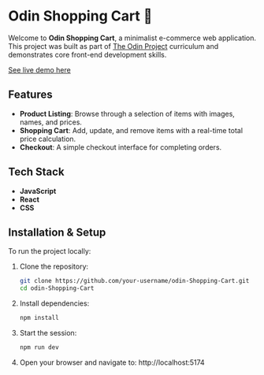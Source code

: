 # Odin Shopping Cart 🛒

Welcome to **Odin Shopping Cart**, a minimalist e-commerce web application. This project was built as part of [The Odin Project](https://www.theodinproject.com/) curriculum and demonstrates core front-end development skills.

[See live demo here](https://timely-shortbread-b0f874.netlify.app/) 

## Features

- **Product Listing**: Browse through a selection of items with images, names, and prices.
- **Shopping Cart**: Add, update, and remove items with a real-time total price calculation.
- **Checkout**: A simple checkout interface for completing orders.

## Tech Stack

- **JavaScript**
- **React**
- **CSS**

## Installation & Setup

To run the project locally:

1. Clone the repository:
   ```bash
   git clone https://github.com/your-username/odin-Shopping-Cart.git
   cd odin-Shopping-Cart
2. Install dependencies:
   ```bash
   npm install
3. Start the session:
   ```bash
   npm run dev
4. Open your browser and navigate to: http://localhost:5174

